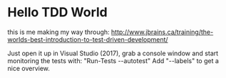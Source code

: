 # Hello TDD World

this is me making my way through: http://www.jbrains.ca/training/the-worlds-best-introduction-to-test-driven-development/

Just open it up in Visual Studio (2017), grab a console window and start monitoring the tests with: "Run-Tests --autotest"
Add "--labels" to get a nice overview.